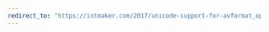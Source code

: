 ```yaml
---
redirect_to: "https://intmaker.com/2017/unicode-support-for-avformat_open_input-in-windows"
---
```

